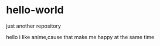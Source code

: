 # hello-world
just another repository

hello i like anime,cause that make me happy at the same time
